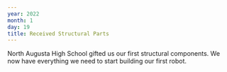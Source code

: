 ```yaml
---
year: 2022
month: 1
day: 19
title: Received Structural Parts​
---
```

North Augusta High School gifted us our first structural components. We now have everything we need to start building our first robot.​
